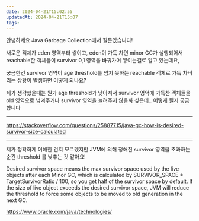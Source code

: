 ```yaml
---
date: 2024-04-21T15:02:55
updatedAt: 2024-04-21T15:07
tags: 
---
```

안녕하세요 Java Garbage Collection에서 질문있습니다!

새로운 객체가 eden 영역부터 쌓이고, eden이 가득 차면 minor GC가 실행되어서 reachable한 객체들이 survivor 0,1 영역을 바꿔가며 쌓이는걸로 알고 있는데요,

궁금한건 survivor 영역이 age threshold를 넘지 못하는 reachable 객체로 가득 차버리는 상황이 발생하면 어떻게 되나요?

제가 생각했을때는 뭔가 age threshold가 낮아져서 survivor 영역에 가득찬 객체들을 old 영역으로 넘겨주거나 survivor 영역을 늘려주지 않을까 싶은데.. 어떻게 될지 궁금합니다

---
https://stackoverflow.com/questions/25887715/java-gc-how-is-desired-survivor-size-calculated

---

제가 정확하게 이해한 건지 모르겠지만 JVM에 의해 정해진 survivor 영역을 초과하는 순간 threshold 를 낮추는 것 같아요!

Desired survivor space means the max survivor space used by the live objects after each Minor GC, which is calculated by SURVIVOR_SPACE * TargetSurvivorRatio / 100, so you get half of the survivor space by default. If the size of live object exceeds the desired survivor space, JVM will reduce the threshold to force some objects to be moved to old generation in the next GC.

https://www.oracle.com/java/technologies/